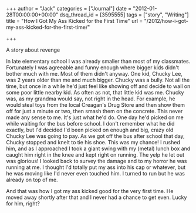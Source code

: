 +++
author = "Jack"
categories = ["Journal"]
date = "2012-01-28T00:00:00+00:00"
dsq_thread_id = [3595555]
tags = ["story", "Writing"]
title = "How I Got My Ass Kicked for the First Time"
url = "/2012/how-i-got-my-ass-kicked-for-the-first-time/"

+++

A story about revenge

In late elementary school I was already smaller than most of my classmates. Fortunately I was agreeable and funny enough where bigger kids didn't bother much with me. Most of them didn't anyway. One kid, Chucky Lee, was 2 years older than me and much bigger. Chucky was a bully. Not all the time, but once in a while he'd just feel like showing off and decide to wail on some poor little nearby kid. As often as not, that little kid was me. Chucky was, as my grandma would say, not right in the head. For example, he would steal toys from the local Creagan's Drug Store and then show them off for just a minute or two, then smash them on the concrete. This never made any sense to me. It's just what he'd do. One day he'd picked on me while waiting for the bus before school. I don't remember what he did exactly, but I'd decided I'd been picked on enough and big, crazy old Chucky Lee was going to pay. As we got off the bus after school that day, Chucky stopped and knelt to tie his shoe. This was my chance! I rushed him, and as I approached I took a giant swing with my (metal) lunch box and caught him right in the knee and kept right on running. The yelp he let out was glorious! I looked back to survey the damage and to my horror he was running at me. I thought I'd totally put my ass into his cap or whatever, but he was moving like I'd never even touched him. I turned to run but he was already on top of me.

And that was how I got my ass kicked good for the very first time. He moved away shortly after that and I never had a chance to get even. Lucky for him, right?
